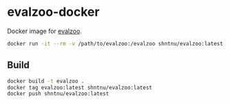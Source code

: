# evalzoo-docker

Docker image for [evalzoo](https://github.com/cytomining/evalzoo).

```bash
docker run -it --rm -v /path/to/evalzoo:/evalzoo shntnu/evalzoo:latest
```

## Build

```bash
docker build -t evalzoo .
docker tag evalzoo:latest shntnu/evalzoo:latest
docker push shntnu/evalzoo:latest
```
